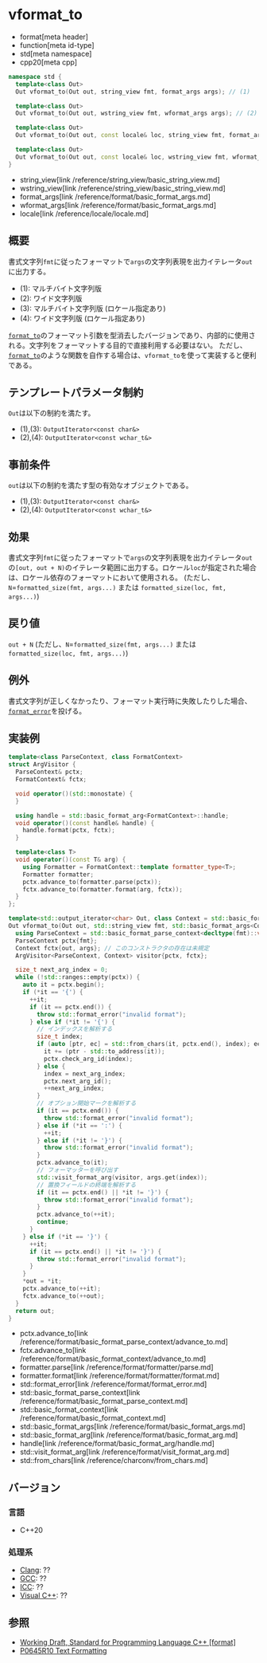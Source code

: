 # vformat_to

* format[meta header]
* function[meta id-type]
* std[meta namespace]
* cpp20[meta cpp]

```cpp
namespace std {
  template<class Out>
  Out vformat_to(Out out, string_view fmt, format_args args); // (1)

  template<class Out>
  Out vformat_to(Out out, wstring_view fmt, wformat_args args); // (2)

  template<class Out>
  Out vformat_to(Out out, const locale& loc, string_view fmt, format_args args); // (3)

  template<class Out>
  Out vformat_to(Out out, const locale& loc, wstring_view fmt, wformat_args args); // (4)
}
```
* string_view[link /reference/string_view/basic_string_view.md]
* wstring_view[link /reference/string_view/basic_string_view.md]
* format_args[link /reference/format/basic_format_args.md]
* wformat_args[link /reference/format/basic_format_args.md]
* locale[link /reference/locale/locale.md]

## 概要

書式文字列`fmt`に従ったフォーマットで`args`の文字列表現を出力イテレータ`out`に出力する。

* (1): マルチバイト文字列版
* (2): ワイド文字列版
* (3): マルチバイト文字列版 (ロケール指定あり)
* (4): ワイド文字列版 (ロケール指定あり)

[`format_to`](format_to.md)のフォーマット引数を型消去したバージョンであり、内部的に使用される。文字列をフォーマットする目的で直接利用する必要はない。
ただし、[`format_to`](format_to.md)のような関数を自作する場合は、`vformat_to`を使って実装すると便利である。

## テンプレートパラメータ制約

`Out`は以下の制約を満たす。

* (1),(3): `OutputIterator<const char&>`
* (2),(4): `OutputIterator<const wchar_t&>`

## 事前条件

`out`は以下の制約を満たす型の有効なオブジェクトである。

* (1),(3): `OutputIterator<const char&>`
* (2),(4): `OutputIterator<const wchar_t&>`

## 効果

書式文字列`fmt`に従ったフォーマットで`args`の文字列表現を出力イテレータ`out`の`[out, out + N)`のイテレータ範囲に出力する。ロケール`loc`が指定された場合は、ロケール依存のフォーマットにおいて使用される。
(ただし、`N`=`formatted_size(fmt, args...)` または `formatted_size(loc, fmt, args...)`)

## 戻り値

`out + N` (ただし、`N`=`formatted_size(fmt, args...)` または `formatted_size(loc, fmt, args...)`)

## 例外

書式文字列が正しくなかったり、フォーマット実行時に失敗したりした場合、[`format_error`](format_error.md)を投げる。

## 実装例

```cpp
template<class ParseContext, class FormatContext>
struct ArgVisitor {
  ParseContext& pctx;
  FormatContext& fctx;

  void operator()(std::monostate) {
  }

  using handle = std::basic_format_arg<FormatContext>::handle;
  void operator()(const handle& handle) {
    handle.format(pctx, fctx);
  }

  template<class T>
  void operator()(const T& arg) {
    using Formatter = FormatContext::template formatter_type<T>;
    Formatter formatter;
    pctx.advance_to(formatter.parse(pctx));
    fctx.advance_to(formatter.format(arg, fctx));
  }
};

template<std::output_iterator<char> Out, class Context = std::basic_format_context<Out, char>>
Out vformat_to(Out out, std::string_view fmt, std::basic_format_args<Context> args) {
  using ParseContext = std::basic_format_parse_context<decltype(fmt)::value_type>;
  ParseContext pctx{fmt};
  Context fctx{out, args}; // このコンストラクタの存在は未規定
  ArgVisitor<ParseContext, Context> visitor{pctx, fctx};

  size_t next_arg_index = 0;
  while (!std::ranges::empty(pctx)) {
    auto it = pctx.begin();
    if (*it == '{') {
      ++it;
      if (it == pctx.end()) {
        throw std::format_error("invalid format");
      } else if (*it != '{') {
        // インデックスを解析する
        size_t index;
        if (auto [ptr, ec] = std::from_chars(it, pctx.end(), index); ec == std::errc{}) {
          it += (ptr - std::to_address(it));
          pctx.check_arg_id(index);
        } else {
          index = next_arg_index;
          pctx.next_arg_id();
          ++next_arg_index;
        }
        // オプション開始マークを解析する
        if (it == pctx.end()) {
          throw std::format_error("invalid format");
        } else if (*it == ':') {
          ++it;
        } else if (*it != '}') {
          throw std::format_error("invalid format");
        }
        pctx.advance_to(it);
        // フォーマッターを呼び出す
        std::visit_format_arg(visitor, args.get(index));
        // 置換フィールドの終端を解析する
        if (it == pctx.end() || *it != '}') {
          throw std::format_error("invalid format");
        }
        pctx.advance_to(++it);
        continue;
      }
    } else if (*it == '}') {
      ++it;
      if (it == pctx.end() || *it != '}') {
        throw std::format_error("invalid format");
      }
    }
    *out = *it;
    pctx.advance_to(++it);
    fctx.advance_to(++out);
  }
  return out;
}
```
* pctx.advance_to[link /reference/format/basic_format_parse_context/advance_to.md]
* fctx.advance_to[link /reference/format/basic_format_context/advance_to.md]
* formatter.parse[link /reference/format/formatter/parse.md]
* formatter.format[link /reference/format/formatter/format.md]
* std::format_error[link /reference/format/format_error.md]
* std::basic_format_parse_context[link /reference/format/basic_format_parse_context.md]
* std::basic_format_context[link /reference/format/basic_format_context.md]
* std::basic_format_args[link /reference/format/basic_format_args.md]
* std::basic_format_arg[link /reference/format/basic_format_arg.md]
* handle[link /reference/format/basic_format_arg/handle.md]
* std::visit_format_arg[link /reference/format/visit_format_arg.md]
* std::from_chars[link /reference/charconv/from_chars.md]

## バージョン
### 言語
- C++20

### 処理系
- [Clang](/implementation.md#clang): ??
- [GCC](/implementation.md#gcc): ??
- [ICC](/implementation.md#icc): ??
- [Visual C++](/implementation.md#visual_cpp): ??

## 参照

* [Working Draft, Standard for Programming Language C++ [format]](https://timsong-cpp.github.io/cppwp/format)
* [P0645R10 Text Formatting](http://www.open-std.org/jtc1/sc22/wg21/docs/papers/2019/p0645r10.html)
